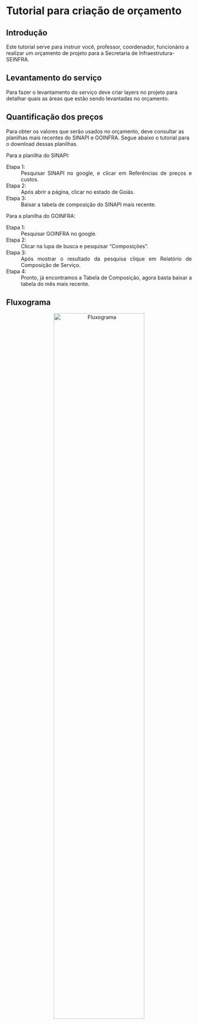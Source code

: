 <h1> Tutorial para criação de orçamento  </h1>

<h2 align="justify"> Introdução </h2>

Este tutorial serve para instruir você, professor, coordenador, funcionário a realizar um orçamento de projeto para a Secretaria de Infraestrutura-SEINFRA.

<h2 align="justify"> Levantamento do serviço </h2>

Para fazer o levantamento do serviço deve criar layers no projeto para detalhar quais as áreas que estão sendo levantadas no orçamento.

<h2 align="justify"> Quantificação dos preços  </h2>

Para obter os valores que serão usados no orçamento, deve consultar as planilhas mais recentes do SINAPI e GOINFRA.
Segue abaixo o tutorial para o download dessas planilhas. 

Para a planilha do SINAPI: 

<dl>
  <dt>Etapa 1:</dt>
  <dd align="justify">
     Pesquisar SINAPI no google, e clicar em Referências de preços e custos.


  </dd>
  <dt>Etapa 2:</dt>
  <dd align="justify">
      Após abrir a página, clicar no estado de Goiás.

  </dd>

   <dt>Etapa 3:</dt>
  <dd align="justify">
     Baixar a tabela de composição do SINAPI mais recente. 

  </dd>
</dl>

Para a planilha do GOINFRA: 

<dl>
  <dt>Etapa 1:</dt>
  <dd align="justify">
     Pesquisar GOINFRA no google.

  </dd>
  <dt>Etapa 2:</dt>
  <dd align="justify">
     Clicar na lupa de busca e pesquisar “Composições”.

  </dd>

   <dt>Etapa 3:</dt>
  <dd align="justify">
    Após mostrar o resultado da pesquisa clique em Relatório de Composição de Serviço.
  </dd>

   <dt>Etapa 4:</dt>
  <dd align="justify">
    Pronto, já encontramos a Tabela de Composição, agora basta baixar a tabela do mês mais recente. 

  </dd>
</dl>


<h2>Fluxograma</h2>

<center><img src="https://imgur.com/hHCyp6V.png" width="70%" alt="Fluxograma"></center>
